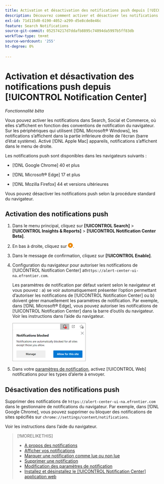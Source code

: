 ```yaml
---
title: Activation et désactivation des notifications push depuis [!UICONTROL Notification Center]
description: Découvrez comment activer et désactiver les notifications push depuis [!UICONTROL Notification Center].
exl-id: 71d115d0-6190-4052-a299-d5e8cde8e46c
feature: Search Notifications
source-git-commit: 052574217d7ddafb8895c74094da5997b5ff83db
workflow-type: tm+mt
source-wordcount: '255'
ht-degree: 0%

---
```


# Activation et désactivation des notifications push depuis [!UICONTROL Notification Center]

*Fonctionnalité bêta*

Vous pouvez activer les notifications dans Search, Social et Commerce, où elles s’affichent en fonction des conventions de notification du navigateur. Sur les périphériques qui utilisent [!DNL Microsoft® Windows], les notifications s’affichent dans la partie inférieure droite de l’écran (barre d’état système). Activé [!DNL Apple Mac] appareils, notifications s’affichent dans le menu de droite.

Les notifications push sont disponibles dans les navigateurs suivants :

* [!DNL Google Chrome] 40 et plus

* [!DNL Microsoft® Edge] 17 et plus

* [!DNL Mozilla Firefox] 44 et versions ultérieures

Vous pouvez désactiver les notifications push selon la procédure standard du navigateur.

## Activation des notifications push

1. Dans le menu principal, cliquez sur **[!UICONTROL Search]** > **[!UICONTROL Insights & Reports]** > **[!UICONTROL Notification Center Beta]**.

2. En bas à droite, cliquez sur ![Activation des notifications push](/help/search-social-commerce/assets/notifications-push.png "Activation des notifications push").

3. Dans le message de confirmation, cliquez sur **[!UICONTROL Enable]**.

4. Configuration du navigateur pour autoriser les notifications de [!UICONTROL Notification Center] at`https://alert-center-ui-na.efrontier.com`.

   Les paramètres de notification par défaut varient selon le navigateur et vous pouvez : a) se voir automatiquement présenter l’option permettant d’autoriser les notifications de [!UICONTROL Notification Center] ou b) doivent gérer manuellement les paramètres de notification. Par exemple, dans [!DNL Microsoft® Edge], vous pouvez autoriser les notifications de [!UICONTROL Notification Center] dans la barre d’outils du navigateur. Voir les instructions dans l’aide du navigateur.

   ![Où gérer les paramètres de notification dans Microsoft Edge](/help/search-social-commerce/assets/notifications-blocked-dialog.png "Où gérer les paramètres de notification dans Microsoft® Edge")

5. Dans votre [paramètres de notification](notification-edit.md), activez [!UICONTROL Web] notifications pour les types d’alerte à envoyer.

## Désactivation des notifications push

Supprimer des notifications de `https://alert-center-ui-na.efrontier.com` dans le gestionnaire de notifications du navigateur. Par exemple, dans [!DNL Google Chrome], vous pouvez supprimer ou bloquer des notifications de sites spécifiés sur `chrome://settings/content/notifications`.

Voir les instructions dans l’aide du navigateur.

>[!MORELIKETHIS]
>
>* [A propos des notifications](/help/search-social-commerce/notifications/notification-about.md)
>* [Afficher vos notifications](notification-view.md)
>* [Marquer une notification comme lue ou non lue](notification-mark-read-unread.md)
>* [Supprimer une notification](notification-delete.md)
>* [Modification des paramètres de notification](notification-edit.md)
>* [Installez et désinstallez le [!UICONTROL Notification Center] application web](notification-app-install-uninstall.md)
